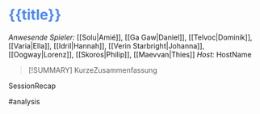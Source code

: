 # <font color = 4d88fd>{{title}}</font>

_Anwesende Spieler:_ [[Solu|Amié]], [[Ga Gaw|Daniel]], [[Telvoc|Dominik]], [[Varia|Ella]], [[Idril|Hannah]], [[Verin Starbright|Johanna]], [[Oogway|Lorenz]], [[Skoros|Philip]], [[Maevvan|Thies]]
_Host:_ HostName

>[!SUMMARY]
>KurzeZusammenfassung

SessionRecap

#analysis
